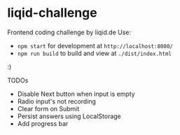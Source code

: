 # liqid-challenge
Frontend coding challenge by liqid.de
Use:
- `npm start` for development at `http://localhost:8080/`
- `npm run build` to build and view at `./dist/index.html`

:)

TODOs
- Disable Next button when input is empty
- Radio input's not recording
- Clear form on Submit
- Persist answers using LocalStorage
- Add progress bar
